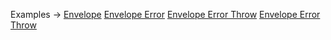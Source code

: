 <p class="ExampleLinks">Examples <span class="ExampleLinksTitleSeparator">-></span> <a href="../../examples/output/output_envelope">Envelope</a> <span class="ExampleLinksSeparator"></span> <a href="../../examples/output/output_envelope_envelope-error__envelope-error">Envelope Error</a> <span class="ExampleLinksSeparator"></span> <a href="../../examples/output/output_envelope_envelope_error-throw__envelope-error-throw">Envelope Error Throw</a> <span class="ExampleLinksSeparator"></span> <a href="../../examples/output/output_envelope_envelope_error-throw__envelope-error-throw">Envelope Error Throw</a></p>
